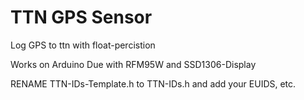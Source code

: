 # TTN GPS Sensor
Log GPS to ttn with float-percistion

Works on Arduino Due with RFM95W and SSD1306-Display


RENAME TTN-IDs-Template.h to TTN-IDs.h and add your EUIDS, etc.